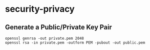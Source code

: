 # security-privacy

## Generate a Public/Private Key Pair
```
openssl genrsa -out private.pem 2048 
openssl rsa -in private.pem -outform PEM -pubout -out public.pem
```